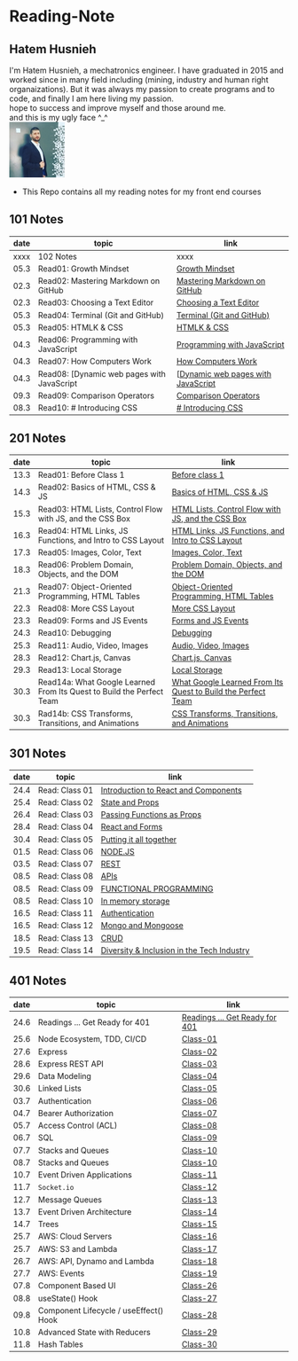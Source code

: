 # Reading-Note

## Hatem Husnieh

I'm Hatem Husnieh, a mechatronics engineer. I have graduated in 2015 and worked since in many field including (mining, industry and human right organaizations). But it was always my passion to create programs and to code, and finally I am here living my passion.  
hope to success and improve myself and those around me.  
and this is my ugly face ^\_^  
![Me !!!](./imgs/me.jpg)

- This Repo contains all my reading notes for my front end courses

## 101 Notes

| date | topic | link |
| --- | --- | --- |
| xxxx | 102 Notes | xxxx |
| 05.3 | Read01: Growth Mindset | [Growth Mindset](https://hatemhusnieh.github.io/Reading-Note/read0) |
| 02.3 | Read02: Mastering Markdown on GitHub | [Mastering Markdown on GitHub](https://hatemhusnieh.github.io/Reading-Note/read01) |
| 02.3 | Read03: Choosing a Text Editor | [Choosing a Text Editor](https://hatemhusnieh.github.io/Reading-Note/read02) |
| 05.3 | Read04: Terminal (Git and GitHub) | [Terminal (Git and GitHub)](https://hatemhusnieh.github.io/Reading-Note/read03) |
| 05.3 | Read05: HTMLK & CSS | [HTMLK & CSS](https://hatemhusnieh.github.io/Reading-Note/read04) |
| 04.3 | Read06: Programming with JavaScript | [Programming with JavaScript](https://hatemhusnieh.github.io/Reading-Note/Programming%20with%20JavaScript) |
| 04.3 | Read07: How Computers Work | [How Computers Work](https://hatemhusnieh.github.io/Reading-Note/How-Computers-Work) |
| 04.3 | Read08: [Dynamic web pages with JavaScript | [[Dynamic web pages with JavaScript](https://hatemhusnieh.github.io/Reading-Note/Daynamic.web.pages) |
| 09.3 | Read09: Comparison Operators | [Comparison Operators](https://hatemhusnieh.github.io/Reading-Note/Comparision-Operators) |
| 08.3 | Read10: # Introducing CSS | [# Introducing CSS](https://hatemhusnieh.github.io/Reading-Note/CSS) |

## 201 Notes

| date | topic | link |
| --- | --- | --- |
| 13.3 | Read01: Before Class 1 | [Before class 1](https://hatemhusnieh.github.io/Reading-Notes/class-01) |
| 14.3 | Read02: Basics of HTML, CSS & JS | [Basics of HTML, CSS & JS](https://hatemhusnieh.github.io/Reading-Notes/class-02) |
| 15.3 | Read03: HTML Lists, Control Flow with JS, and the CSS Box | [HTML Lists, Control Flow with JS, and the CSS Box](https://hatemhusnieh.github.io/Reading-Notes/class-03) |
| 16.3 | Read04: HTML Links, JS Functions, and Intro to CSS Layout | [HTML Links, JS Functions, and Intro to CSS Layout](https://hatemhusnieh.github.io/Reading-Notes/class-04) |
| 17.3 | Read05: Images, Color, Text | [Images, Color, Text](https://hatemhusnieh.github.io/Reading-Notes/class-05) |
| 18.3 | Read06: Problem Domain, Objects, and the DOM | [Problem Domain, Objects, and the DOM](https://hatemhusnieh.github.io/Reading-Notes/class-06) |
| 21.3 | Read07: Object-Oriented Programming, HTML Tables | [Object-Oriented Programming, HTML Tables](https://hatemhusnieh.github.io/Reading-Notes/class-07) |
| 22.3 | Read08: More CSS Layout | [More CSS Layout](https://hatemhusnieh.github.io/Reading-Notes/class-08) |
| 23.3 | Read09: Forms and JS Events | [Forms and JS Events](https://hatemhusnieh.github.io/Reading-Notes/class-09) |
| 24.3 | Read10: Debugging | [Debugging](https://hatemhusnieh.github.io/Reading-Notes/class-10) |
| 25.3 | Read11: Audio, Video, Images | [Audio, Video, Images](https://hatemhusnieh.github.io/Reading-Notes/class-11) |
| 28.3 | Read12: Chart.js, Canvas | [Chart.js, Canvas](https://hatemhusnieh.github.io/Reading-Notes/class-12) |
| 29.3 | Read13: Local Storage | [Local Storage](https://hatemhusnieh.github.io/Reading-Notes/class-13) |
| 30.3 | Read14a: What Google Learned From Its Quest to Build the Perfect Team | [What Google Learned From Its Quest to Build the Perfect Team](https://hatemhusnieh.github.io/Reading-Notes/class-14a) |
| 30.3 | Rad14b: CSS Transforms, Transitions, and Animations | [CSS Transforms, Transitions, and Animations](https://hatemhusnieh.github.io/Reading-Notes/class-14b) |

## 301 Notes

| date | topic          | link                                                                                                    |
| ---- | -------------- | ------------------------------------------------------------------------------------------------------- |
| 24.4 | Read: Class 01 | [Introduction to React and Components](https://hatemhusnieh.github.io/Reading-Notes/Class-301.1)        |
| 25.4 | Read: Class 02 | [State and Props](https://hatemhusnieh.github.io/Reading-Notes/class-301-02)                            |
| 26.4 | Read: Class 03 | [Passing Functions as Props](https://hatemhusnieh.github.io/Reading-Notes/class-301-03)                 |
| 28.4 | Read: Class 04 | [React and Forms](https://hatemhusnieh.github.io/Reading-Notes/class-301-04)                            |
| 30.4 | Read: Class 05 | [Putting it all together](https://hatemhusnieh.github.io/Reading-Notes/class-301-05)                    |
| 01.5 | Read: Class 06 | [NODE.JS](https://hatemhusnieh.github.io/Reading-Notes/class-301-06)                                    |
| 03.5 | Read: Class 07 | [REST](https://hatemhusnieh.github.io/Reading-Notes/class-301-07)                                       |
| 08.5 | Read: Class 08 | [APIs](https://hatemhusnieh.github.io/Reading-Notes/class-301-08)                                       |
| 08.5 | Read: Class 09 | [FUNCTIONAL PROGRAMMING](https://hatemhusnieh.github.io/Reading-Notes/class-301-09)                     |
| 08.5 | Read: Class 10 | [In memory storage](https://hatemhusnieh.github.io/Reading-Notes/class-301-10)                          |
| 16.5 | Read: Class 11 | [Authentication](https://hatemhusnieh.github.io/Reading-Notes/class-301-11)                             |
| 16.5 | Read: Class 12 | [Mongo and Mongoose](https://hatemhusnieh.github.io/Reading-Notes/class-301-12)                         |
| 18.5 | Read: Class 13 | [CRUD](https://hatemhusnieh.github.io/Reading-Notes/class-301-13)                                       |
| 19.5 | Read: Class 14 | [Diversity & Inclusion in the Tech Industry](https://hatemhusnieh.github.io/Reading-Notes/class-301-14) |

## 401 Notes

| date | topic                                  | link                                                                                    |
| ---- | -------------------------------------- | --------------------------------------------------------------------------------------- |
| 24.6 | Readings ... Get Ready for 401         | [Readings ... Get Ready for 401](https://hatemhusnieh.github.io/Reading-Notes/prep-401) |
| 25.6 | Node Ecosystem, TDD, CI/CD             | [Class-01](https://hatemhusnieh.github.io/Reading-Notes/class-401-01)                   |
| 27.6 | Express                                | [Class-02](https://hatemhusnieh.github.io/Reading-Notes/class-401-02)                   |
| 28.6 | Express REST API                       | [Class-03](https://hatemhusnieh.github.io/Reading-Notes/class-401-03)                   |
| 29.6 | Data Modeling                          | [Class-04](https://hatemhusnieh.github.io/Reading-Notes/class-401-04)                   |
| 30.6 | Linked Lists                           | [Class-05](https://hatemhusnieh.github.io/Reading-Notes/class-401-05)                   |
| 03.7 | Authentication                         | [Class-06](https://hatemhusnieh.github.io/Reading-Notes/class-401-06)                   |
| 04.7 | Bearer Authorization                   | [Class-07](https://hatemhusnieh.github.io/Reading-Notes/class-401-07)                   |
| 05.7 | Access Control (ACL)                   | [Class-08](https://hatemhusnieh.github.io/Reading-Notes/class-401-08)                   |
| 06.7 | SQL                                    | [Class-09](https://hatemhusnieh.github.io/Reading-Notes/class-401-09)                   |
| 07.7 | Stacks and Queues                      | [Class-10](https://hatemhusnieh.github.io/Reading-Notes/class-401-10)                   |
| 08.7 | Stacks and Queues                      | [Class-10](https://hatemhusnieh.github.io/Reading-Notes/class-401-11)                   |
| 10.7 | Event Driven Applications              | [Class-11](https://hatemhusnieh.github.io/Reading-Notes/class-401-12)                   |
| 11.7 | `Socket.io`                            | [Class-12](https://hatemhusnieh.github.io/Reading-Notes/class-401-12)                   |
| 12.7 | Message Queues                         | [Class-13](https://hatemhusnieh.github.io/Reading-Notes/class-401-13)                   |
| 13.7 | Event Driven Architecture              | [Class-14](https://hatemhusnieh.github.io/Reading-Notes/class-401-14)                   |
| 14.7 | Trees                                  | [Class-15](https://hatemhusnieh.github.io/Reading-Notes/class-401-15)                   |
| 25.7 | AWS: Cloud Servers                     | [Class-16](https://hatemhusnieh.github.io/Reading-Notes/class-401-16)                   |
| 25.7 | AWS: S3 and Lambda                     | [Class-17](https://hatemhusnieh.github.io/Reading-Notes/class-401-17)                   |
| 26.7 | AWS: API, Dynamo and Lambda            | [Class-18](https://hatemhusnieh.github.io/Reading-Notes/class-401-18)                   |
| 27.7 | AWS: Events                            | [Class-19](https://hatemhusnieh.github.io/Reading-Notes/class-401-19)                   |
| 07.8 | Component Based UI                     | [Class-26](https://hatemhusnieh.github.io/Reading-Notes/class-401-26)                   |
| 08.8 | useState() Hook                        | [Class-27](https://hatemhusnieh.github.io/Reading-Notes/class-401-27)                   |
| 09.8 | Component Lifecycle / useEffect() Hook | [Class-28](https://hatemhusnieh.github.io/Reading-Notes/class-401-28)                   |
| 10.8 | Advanced State with Reducers           | [Class-29](https://hatemhusnieh.github.io/Reading-Notes/class-401-29)                   |
| 11.8 | Hash Tables                            | [Class-30](https://hatemhusnieh.github.io/Reading-Notes/class-401-30)                   |
